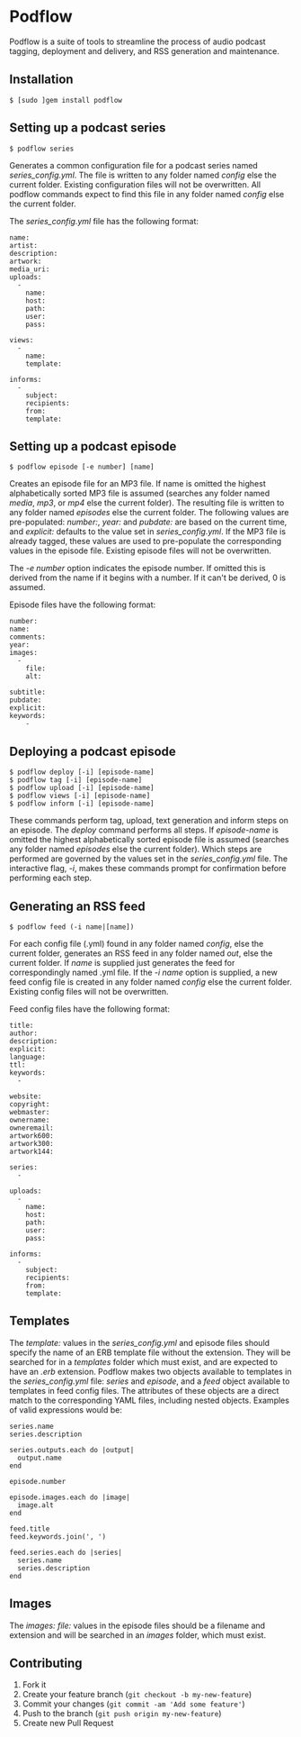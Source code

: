 # Podflow

Podflow is a suite of tools to streamline the process of audio podcast tagging, deployment and delivery, and RSS generation and maintenance.

## Installation

    $ [sudo ]gem install podflow

## Setting up a podcast series

    $ podflow series

Generates a common configuration file for a podcast series named *series_config.yml*. The file is written to any folder named *config* else the current folder. Existing configuration files will not be overwritten. All podflow commands expect to find this file in any folder named *config* else the current folder.

The *series_config.yml* file has the following format:

    name:
    artist:
    description:
    artwork:
    media_uri:
    uploads:
      - 
        name:
        host:
        path:
        user:
        pass:
        
    views:
      -
        name:
        template:
        
    informs:
      -
        subject:
        recipients:
        from:
        template:


## Setting up a podcast episode

    $ podflow episode [-e number] [name]

Creates an episode file for an MP3 file. If name is omitted the highest alphabetically sorted MP3 file is assumed (searches any folder named *media*, *mp3*, or *mp4* else the current folder). The resulting file is written to any folder named *episodes* else the current folder. The following values are pre-populated: *number:*, *year:* and *pubdate:* are based on the current time, and *explicit:* defaults to the value set in *series_config.yml*. If the MP3 file is already tagged, these values are used to pre-populate the corresponding values in the episode file. Existing episode files will not be overwritten.

The *-e number* option indicates the episode number. If omitted this is derived from the name if it begins with a number. If it can't be derived, 0 is assumed.

Episode files have the following format:

    number:
    name:
    comments:
    year:
    images:
      -
        file:
        alt:
    
    subtitle:
    pubdate:
    explicit:
    keywords:
        - 


## Deploying a podcast episode

    $ podflow deploy [-i] [episode-name]
    $ podflow tag [-i] [episode-name]
    $ podflow upload [-i] [episode-name]
    $ podflow views [-i] [episode-name]
    $ podflow inform [-i] [episode-name]

These commands perform tag, upload, text generation and inform steps on an episode. The *deploy* command performs all steps. If *episode-name* is omitted the highest alphabetically sorted episode file is assumed (searches any folder named *episodes* else the current folder). Which steps are performed are governed by the values set in the *series_config.yml* file. The interactive flag, *-i*, makes these commands prompt for confirmation before performing each step.


## Generating an RSS feed

    $ podflow feed (-i name|[name])

For each config file (.yml) found in any folder named *config*, else the current folder, generates an RSS feed in any folder named *out*, else the current folder. If *name* is supplied just generates the feed for correspondingly named .yml file. If the *-i name* option is supplied, a new feed config file is created in any folder named *config* else the current folder. Existing config files will not be overwritten.

Feed config files have the following format:

    title:
    author:
    description:
    explicit:
    language:
    ttl:
    keywords:
      - 
    
    website:
    copyright:
    webmaster:
    ownername:
    owneremail:
    artwork600:
    artwork300:
    artwork144:
    
    series:
      - 
      
    uploads:
      - 
        name:
        host:
        path:
        user:
        pass:
    
    informs:
      -
        subject:
        recipients:
        from:
        template:


## Templates

The *template:* values in the *series_config.yml* and episode files should specify the name of an ERB template file without the extension. They will be searched for in a *templates* folder which must exist, and are expected to have an *.erb* extension. Podflow makes two objects available to templates in the *series_config.yml* file: *series* and *episode*, and a *feed* object available to templates in feed config files. The attributes of these objects are a direct match to the corresponding YAML files, including nested objects. Examples of valid expressions would be:

    series.name
    series.description
    
    series.outputs.each do |output|
      output.name
    end
    
    episode.number
    
    episode.images.each do |image|
      image.alt
    end
    
    feed.title
    feed.keywords.join(', ')
    
    feed.series.each do |series|
      series.name
      series.description
    end


## Images

The *images: file:* values in the episode files should be a filename and extension and will be searched in an *images* folder, which must exist.


## Contributing

1. Fork it
2. Create your feature branch (`git checkout -b my-new-feature`)
3. Commit your changes (`git commit -am 'Add some feature'`)
4. Push to the branch (`git push origin my-new-feature`)
5. Create new Pull Request
